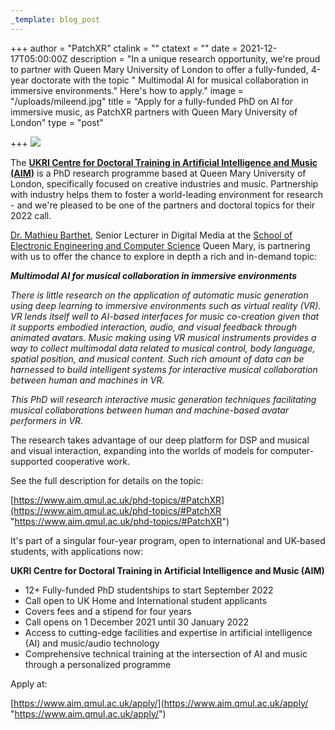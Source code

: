 ```yaml
---
_template: blog_post
---
```


+++
author = "PatchXR"
ctalink = ""
ctatext = ""
date = 2021-12-17T05:00:00Z
description = "In a unique research opportunity, we're proud to partner with Queen Mary University of London to offer a fully-funded, 4-year doctorate with the topic \" Multimodal AI for musical collaboration in immersive environments.\" Here's how to apply."
image = "/uploads/mileend.jpg"
title = "Apply for a fully-funded PhD on AI for immersive music, as PatchXR partners with Queen Mary University of London"
type = "post"

+++
![](/uploads/mileend.jpg)

The [**UKRI Centre for Doctoral Training in Artificial Intelligence and Music (AIM)**](https://www.aim.qmul.ac.uk/) is a PhD research programme based at Queen Mary University of London, specifically focused on creative industries and music. Partnership with industry helps them to foster a world-leading environment for research - and we're pleased to be one of the partners and doctoral topics for their 2022 call.

[Dr. Mathieu Barthet](http://www.eecs.qmul.ac.uk/profiles/barthetmathieu.html), Senior Lecturer in Digital Media at the [School of Electronic Engineering and Computer Science](http://eecs.qmul.ac.uk/) Queen Mary, is partnering with us to offer the chance to explore in depth a rich and in-demand topic:

**_Multimodal AI for musical collaboration in immersive environments_**

_There is little research on the application of automatic music generation using deep learning to immersive environments such as virtual reality (VR). VR lends itself well to AI-based interfaces for music co-creation given that it supports embodied interaction, audio, and visual feedback through animated avatars. Music making using VR musical instruments provides a way to collect multimodal data related to musical control, body language, spatial position, and musical content. Such rich amount of data can be harnessed to build intelligent systems for interactive musical collaboration between human and machines in VR._

_This PhD will research interactive music generation techniques facilitating musical collaborations between human and machine-based avatar performers in VR._

The research takes advantage of our deep platform for DSP and musical and visual interaction, expanding into the worlds of models for computer-supported cooperative work.

See the full description for details on the topic:

[https://www.aim.qmul.ac.uk/phd-topics/#PatchXR](https://www.aim.qmul.ac.uk/phd-topics/#PatchXR "https://www.aim.qmul.ac.uk/phd-topics/#PatchXR")

It's part of a singular four-year program, open to international and UK-based students, with applications now:

**UKRI Centre for Doctoral Training in Artificial Intelligence and Music (AIM)**

* 12+ Fully-funded PhD studentships to start September 2022
* Call open to UK Home and International student applicants 
* Covers fees and a stipend for four years
* Call opens on 1 December 2021 until 30 January 2022
* Access to cutting-edge facilities and expertise in artificial intelligence (AI) and music/audio technology
* Comprehensive technical training at the intersection of AI and music through a personalized programme

Apply at:

[https://www.aim.qmul.ac.uk/apply/](https://www.aim.qmul.ac.uk/apply/ "https://www.aim.qmul.ac.uk/apply/")
